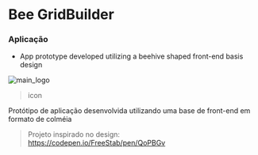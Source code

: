 # Bee GridBuilder

### Aplicação
- App prototype developed utilizing a beehive shaped front-end basis design

![main_logo](https://user-images.githubusercontent.com/88385522/172908031-69883767-fac0-4686-9d87-f98d231be234.png)
> icon

Protótipo de aplicação desenvolvida utilizando uma base de front-end em formato de colméia

> Projeto inspirado no design: <https://codepen.io/FreeStab/pen/QoPBGv>
